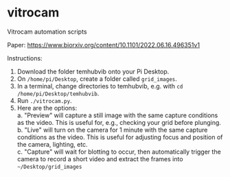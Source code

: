 # vitrocam
Vitrocam automation scripts 

Paper: https://www.biorxiv.org/content/10.1101/2022.06.16.496351v1

Instructions:
1. Download the folder temhubvib onto your Pi Desktop. 
2. On `/home/pi/Desktop`, create a folder called `grid_images`. 
3. In a terminal, change directories to temhubvib, e.g. with `cd /home/pi/Desktop/temhubvib`. 
4. Run `./vitrocam.py`. 
5. Here are the options: 
    <br>a. "Preview" will capture a still image with the same capture conditions as the video. This is useful for, e.g., checking your grid before plunging. 
    <br>b. "Live" will turn on the camera for 1 minute with the same capture conditions as the video. This is useful for adjusting focus and position of the camera, lighting, etc. 
    <br>c. "Capture" will wait for blotting to occur, then automatically trigger the camera to record a short video and extract the frames into `~/Desktop/grid_images`
